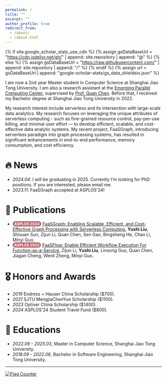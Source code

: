 ```yaml
---
permalink: /
title: ""
excerpt: ""
author_profile: true
redirect_from: 
  - /about/
  - /about.html
---
```


<style>
.pubtitle{
    background: #BD666D;
    color: white;
    font-size: 12px;
    padding: 1px 5px 1px 5px;
    border-radius: 15px;
    float: left;
    font-weight: bold;
}
.awardtitle{
    color: #BD666D;
    outline: 2px solid #BD666D;
    outline-offset: -2px;
    font-size: 12px;
    padding: 1px 5px 1px 5px;
    border-radius: 15px;
    float: left;
    font-weight: bold;
}
.font-bold{
    font-weight:bolder;
}
</style>

{% if site.google_scholar_stats_use_cdn %}
{% assign gsDataBaseUrl = "https://cdn.jsdelivr.net/gh/" | append: site.repository | append: "@" %}
{% else %}
{% assign gsDataBaseUrl = "https://raw.githubusercontent.com/" | append: site.repository | append: "/" %}
{% endif %}
{% assign url = gsDataBaseUrl | append: "google-scholar-stats/gs_data_shieldsio.json" %}

<span class='anchor' id='about-me'></span>

I am now a 2nd year Master student in Computer Science at Shanghai Jiao Tong University. I am also a research assistant at the <a href="http://epcc.sjtu.edu.cn/">Emerging Parallel Computing Center</a>, supervised by <a href="https://www.cs.sjtu.edu.cn/~chen-quan/">Prof. Quan Chen</a>. Before that, I received my Bachelor degree at Shanghai Jiao Tong University in 2022. 

My research interest include serverless and its intersection with large-scale data analytics. My research focuses on leveraging the unique attributes of serverless computing - such as fine-grained resource control, pay-per-use billing, and minimal user effort — to develop efficient, scalable, and cost-effective data analytic systems. My recent project, FaaSGraph, introducing serverless paradigm into graph processing systems, has resulted in significant enhancements in end-to-end performance, memory consumption, and cost efficiency.

# 🔥 News
- *2024.04*: I will be graduating in 2025. Currently I'm looking for PhD positions. If you are interested, please email me.
- *2023.11*: FaaSGraph accepted at ASPLOS'24!

# 📝 Publications 

<ul>
<li><div class="pubtitle">ASPLOS 2024</div> &nbsp;<a href="https://dl.acm.org/doi/10.1145/3620665.3640361">FaaSGraph: Enabling Scalable, Efficient, and Cost-Effective Graph Processing with Serverless Computing.</a> <span class="font-bold">Yushi Liu</span>, Shixuan Sun, Zijun Li, Quan Chen, Sen Gao, Bingsheng He, Chao Li, Minyi Guo.</li>
<li><div class="pubtitle">ASPLOS 2022</div> &nbsp;<a href="https://dl.acm.org/doi/abs/10.1145/3503222.3507717">FaaSFlow: Enable Efficient Workflow Execution For Function-as-a-Service.</a> Zijun Li, <span class="font-bold">Yushi Liu</span>, Linsong Guo, Quan Chen, Jiagan Cheng, Wenli Zheng, Minyi Guo.</li>
</ul>

# 🎖 Honors and Awards
- *2019* Endress + Hauser China Scholarship ($700).
- *2021* SJTU MengjiaChenYue Scholarship ($1100).
- *2023* Optiver China Scholarship ($1400).
- *2024* ASPLOS'24 Student Travel Fund ($800).

# 📖 Educations
- *2022.09 - 2025.03*, Master in Computer Science, Shanghai Jiao Tong University.
- *2018.09 - 2022.06*, Bachelor in Software Engineering, Shanghai Jiao Tong University. 

<hr>
<a href="https://info.flagcounter.com/CGCB"><img src="https://s01.flagcounter.com/count2/CGCB/bg_FFFFFF/txt_000000/border_CCCCCC/columns_5/maxflags_10/viewers_0/labels_1/pageviews_1/flags_0/percent_0/" alt="Flag Counter" border="0"></a>

<!-- # 💬 Invited Talks
- *2021.06*, Lorem ipsum dolor sit amet, consectetur adipiscing elit. Vivamus ornare aliquet ipsum, ac tempus justo dapibus sit amet. 
- *2021.03*, Lorem ipsum dolor sit amet, consectetur adipiscing elit. Vivamus ornare aliquet ipsum, ac tempus justo dapibus sit amet.  \| [\[video\]](https://github.com/) -->

<!-- # 💻 Internships
- *2019.05 - 2020.02*, [Lorem](https://github.com/), China. -->